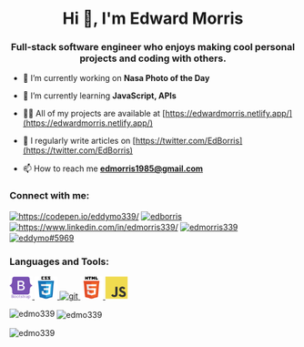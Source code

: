 <h1 align="center">Hi 👋, I'm Edward Morris</h1>
<h3 align="center">Full-stack software engineer who enjoys making cool personal projects and coding with others.</h3>

- 🔭 I’m currently working on **Nasa Photo of the Day**

- 🌱 I’m currently learning **JavaScript, APIs**

- 👨‍💻 All of my projects are available at [https://edwardmorris.netlify.app/](https://edwardmorris.netlify.app/)

- 📝 I regularly write articles on [https://twitter.com/EdBorris](https://twitter.com/EdBorris)

- 📫 How to reach me **edmorris1985@gmail.com**

<h3 align="left">Connect with me:</h3>
<p align="left">
<a href="https://codepen.io/https://codepen.io/eddymo339/" target="blank"><img align="center" src="https://raw.githubusercontent.com/rahuldkjain/github-profile-readme-generator/master/src/images/icons/Social/codepen.svg" alt="https://codepen.io/eddymo339/" height="30" width="40" /></a>
<a href="https://twitter.com/edborris" target="blank"><img align="center" src="https://raw.githubusercontent.com/rahuldkjain/github-profile-readme-generator/master/src/images/icons/Social/twitter.svg" alt="edborris" height="30" width="40" /></a>
<a href="https://linkedin.com/in/https://www.linkedin.com/in/edmorris339/" target="blank"><img align="center" src="https://raw.githubusercontent.com/rahuldkjain/github-profile-readme-generator/master/src/images/icons/Social/linked-in-alt.svg" alt="https://www.linkedin.com/in/edmorris339/" height="30" width="40" /></a>
<a href="https://instagram.com/edmorris339" target="blank"><img align="center" src="https://raw.githubusercontent.com/rahuldkjain/github-profile-readme-generator/master/src/images/icons/Social/instagram.svg" alt="edmorris339" height="30" width="40" /></a>
<a href="https://discord.gg/eddymo#5969" target="blank"><img align="center" src="https://raw.githubusercontent.com/rahuldkjain/github-profile-readme-generator/master/src/images/icons/Social/discord.svg" alt="eddymo#5969" height="30" width="40" /></a>
</p>

<h3 align="left">Languages and Tools:</h3>
<p align="left"> <a href="https://getbootstrap.com" target="_blank" rel="noreferrer"> <img src="https://raw.githubusercontent.com/devicons/devicon/master/icons/bootstrap/bootstrap-plain-wordmark.svg" alt="bootstrap" width="40" height="40"/> </a> <a href="https://www.w3schools.com/css/" target="_blank" rel="noreferrer"> <img src="https://raw.githubusercontent.com/devicons/devicon/master/icons/css3/css3-original-wordmark.svg" alt="css3" width="40" height="40"/> </a> <a href="https://git-scm.com/" target="_blank" rel="noreferrer"> <img src="https://www.vectorlogo.zone/logos/git-scm/git-scm-icon.svg" alt="git" width="40" height="40"/> </a> <a href="https://www.w3.org/html/" target="_blank" rel="noreferrer"> <img src="https://raw.githubusercontent.com/devicons/devicon/master/icons/html5/html5-original-wordmark.svg" alt="html5" width="40" height="40"/> </a> <a href="https://developer.mozilla.org/en-US/docs/Web/JavaScript" target="_blank" rel="noreferrer"> <img src="https://raw.githubusercontent.com/devicons/devicon/master/icons/javascript/javascript-original.svg" alt="javascript" width="40" height="40"/> </a> </p>

<p><img align="left" src="https://github-readme-stats.vercel.app/api/top-langs?username=edmo339&show_icons=true&locale=en&layout=compact" alt="edmo339" /></p>

<p>&nbsp;<img align="center" src="https://github-readme-stats.vercel.app/api?username=edmo339&show_icons=true&locale=en" alt="edmo339" /></p>

<p><img align="center" src="https://github-readme-streak-stats.herokuapp.com/?user=edmo339&" alt="edmo339" /></p>
